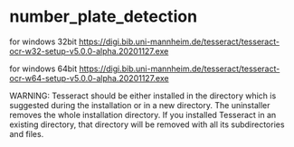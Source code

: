 # number_plate_detection

for windows 32bit https://digi.bib.uni-mannheim.de/tesseract/tesseract-ocr-w32-setup-v5.0.0-alpha.20201127.exe

for windows 64bit https://digi.bib.uni-mannheim.de/tesseract/tesseract-ocr-w64-setup-v5.0.0-alpha.20201127.exe

WARNING: Tesseract should be either installed in the directory which is suggested during the installation or in a new directory. The uninstaller removes the whole installation directory. If you installed Tesseract in an existing directory, that directory will be removed with all its subdirectories and files.

